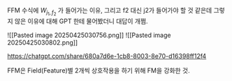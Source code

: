 FFM 수식에 $W_{j_1, f_2}$ 가 들어가는 이유, 그리고 f2 대신 j2가 들어가야 할 것 같은데 그렇지 않은 이유에 대해 GPT 한테 물어봤더니 대답이 개쩜.

![[Pasted image 20250425030756.png]]
![[Pasted image 20250425030802.png]]

https://chatgpt.com/share/680a7d6e-1cb8-8003-8e70-d16398ff12f4

FFM은 Field(Feature)별 2개씩 상호작용을 하기 위해 FM을 강화한 것.

